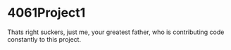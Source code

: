 4061Project1
============
Thats right suckers, just me, your greatest father, who is contributing code constantly to this project.
